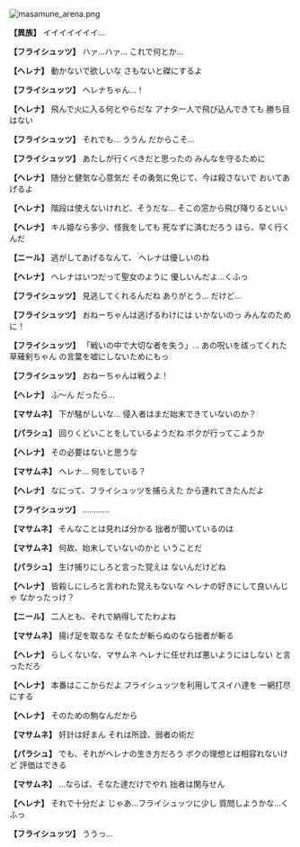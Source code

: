 
![masamune_arena.png](../images/backgrounds/masamune_arena.png)

**【異族】**
イイイイイイイ…

**【フライシュッツ】**
ハァ…ハァ…
これで何とか…

**【ヘレナ】**
動かないで欲しいな
さもないと磔にするよ

**【フライシュッツ】**
ヘレナちゃん…！

**【ヘレナ】**
飛んで火に入る何とやらだな
アナタ一人で飛び込んできても
勝ち目はない

**【フライシュッツ】**
それでも…
ううん
だからこそ…

**【フライシュッツ】**
あたしが行くべきだと思ったの
みんなを守るために

**【ヘレナ】**
随分と健気な心意気だ
その勇気に免じて、今は殺さないで
おいてあげるよ

**【ヘレナ】**
階段は使えないけれど、そうだな…
そこの窓から飛び降りるといい

**【ヘレナ】**
キル姫なら多少、怪我をしても
死なずに済むだろう
ほら、早く行くんだ

**【ニール】**
逃がしてあげるなんて、
ヘレナは優しいのね

**【ヘレナ】**
ヘレナはいつだって聖女のように
優しいんだよ…くふっ

**【フライシュッツ】**
見逃してくれるんだね
ありがとう…
だけど…

**【フライシュッツ】**
おねーちゃんは逃げるわけには
いかないのっ
みんなのために！

**【フライシュッツ】**
「戦いの中で大切な者を失う」…
あの呪いを祓ってくれた草薙剣ちゃん
の言葉を嘘にしないためにもっ

**【フライシュッツ】**
おねーちゃんは戦うよ！

**【ヘレナ】**
ふ～ん
だったら…

**【マサムネ】**
下が騒がしいな…
侵入者はまだ始末できていないのか？

**【パラシュ】**
回りくどいことをしているようだね
ボクが行ってこようか

**【ヘレナ】**
その必要はないと思うな

**【マサムネ】**
ヘレナ…
何をしている？

**【ヘレナ】**
なにって、フライシュッツを捕らえた
から連れてきたんだよ

**【フライシュッツ】**
…………

**【マサムネ】**
そんなことは見れば分かる
拙者が聞いているのは

**【マサムネ】**
何故、始末していないのかと
いうことだ

**【パラシュ】**
生け捕りにしろと言った覚えは
ないんだけどね

**【ヘレナ】**
皆殺しにしろと言われた覚えもないな
ヘレナの好きにして良いんじゃ
なかったっけ？

**【ニール】**
二人とも、それで納得してたわよね

**【マサムネ】**
揚げ足を取るな
そなたが斬らぬのなら拙者が斬る

**【ヘレナ】**
らしくないな、マサムネ
ヘレナに任せれば悪いようにはしない
と言っただろ

**【ヘレナ】**
本番はここからだよ
フライシュッツを利用してスイハ達を
一網打尽にする

**【ヘレナ】**
そのための駒なんだから

**【マサムネ】**
奸計は好まん
それは所詮、弱者の術だ

**【パラシュ】**
でも、それがヘレナの生き方だろう
ボクの理想とは相容れないけど
評価はできる

**【マサムネ】**
…ならば、そなた達だけでやれ
拙者は関与せん

**【ヘレナ】**
それで十分だよ
じゃあ…フライシュッツに少し
質問しようかな…くふっ

**【フライシュッツ】**
ううっ…